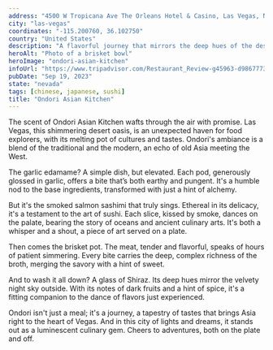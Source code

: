 ```yaml
---
address: "4500 W Tropicana Ave The Orleans Hotel & Casino, Las Vegas, NV 89103"
city: "las-vegas"
coordinates: "-115.200760, 36.102750"
country: "United States"
description: "A flavorful journey that mirrors the deep hues of the desert night sky"
heroAlt: "Photo of a brisket bowl"
heroImage: "ondori-asian-kitchen"
infoUrl: "https://www.tripadvisor.com/Restaurant_Review-g45963-d9867773-Reviews-Ondori_Asian_Kitchen-Las_Vegas_Nevada.html"
pubDate: "Sep 19, 2023"
state: "nevada"
tags: [chinese, japanese, sushi]
title: "Ondori Asian Kitchen"
---
```


The scent of Ondori Asian Kitchen wafts through the air with promise. Las Vegas, this shimmering desert oasis, is an unexpected haven for food explorers, with its melting pot of cultures and tastes. Ondori's ambiance is a blend of the traditional and the modern, an echo of old Asia meeting the West.

The garlic edamame? A simple dish, but elevated. Each pod, generously glossed in garlic, offers a bite that’s both earthy and pungent. It's a humble nod to the base ingredients, transformed with just a hint of alchemy.

But it's the smoked salmon sashimi that truly sings. Ethereal in its delicacy, it's a testament to the art of sushi. Each slice, kissed by smoke, dances on the palate, bearing the story of oceans and ancient culinary arts. It's both a whisper and a shout, a piece of art served on a plate.

Then comes the brisket pot. The meat, tender and flavorful, speaks of hours of patient simmering. Every bite carries the deep, complex richness of the broth, merging the savory with a hint of sweet.

And to wash it all down? A glass of Shiraz. Its deep hues mirror the velvety night sky outside. With its notes of dark fruits and a hint of spice, it's a fitting companion to the dance of flavors just experienced.

Ondori isn't just a meal; it's a journey, a tapestry of tastes that brings Asia right to the heart of Vegas. And in this city of lights and dreams, it stands out as a luminescent culinary gem. Cheers to adventures, both on the plate and off.
